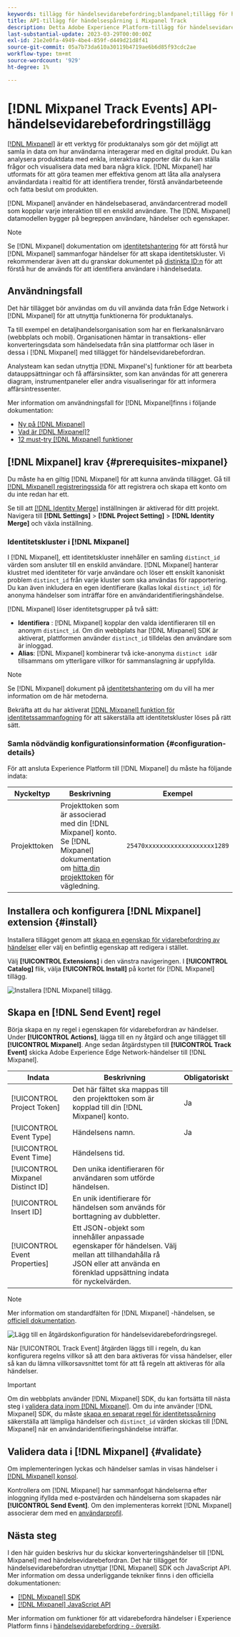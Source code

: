 ```yaml
---
keywords: tillägg för händelsevidarebefordring;blandpanel;tillägg för händelsesändning med mixpanel
title: API-tillägg för händelsespårning i Mixpanel Track
description: Detta Adobe Experience Platform-tillägg för händelsevidarebefordran skickar Adobe Experience Edge Network-händelser till Mixpanel.
last-substantial-update: 2023-03-29T00:00:00Z
exl-id: 21e2e0fa-4949-4be4-859f-d449d21d8f41
source-git-commit: 05a7b73da610a30119b4719ae6b6d85f93cdc2ae
workflow-type: tm+mt
source-wordcount: '929'
ht-degree: 1%

---
```


# [!DNL Mixpanel Track Events] API-händelsevidarebefordringstillägg

[[!DNL Mixpanel]](https://www.mixpanel.com) är ett verktyg för produktanalys som gör det möjligt att samla in data om hur användarna interagerar med en digital produkt. Du kan analysera produktdata med enkla, interaktiva rapporter där du kan ställa frågor och visualisera data med bara några klick. [!DNL Mixpanel] har utformats för att göra teamen mer effektiva genom att låta alla analysera användardata i realtid för att identifiera trender, förstå användarbeteende och fatta beslut om produkten.

[!DNL Mixpanel] använder en händelsebaserad, användarcentrerad modell som kopplar varje interaktion till en enskild användare. The [!DNL Mixpanel] datamodellen bygger på begreppen användare, händelser och egenskaper.

>[!NOTE]
>
>Se [!DNL Mixpanel] dokumentation om [identitetshantering](https://help.mixpanel.com/hc/en-us/articles/360041039771-Getting-Started-with-Identity-Management) för att förstå hur [!DNL Mixpanel] sammanfogar händelser för att skapa identitetskluster. Vi rekommenderar även att du granskar dokumentet på [distinkta ID:n](https://help.mixpanel.com/hc/en-us/articles/115004509426-Distinct-ID-Creation-JavaScript-iOS-Android-) för att förstå hur de används för att identifiera användare i händelsedata.

## Användningsfall

Det här tillägget bör användas om du vill använda data från Edge Network i [!DNL Mixpanel] för att utnyttja funktionerna för produktanalys.

Ta till exempel en detaljhandelsorganisation som har en flerkanalsnärvaro (webbplats och mobil). Organisationen hämtar in transaktions- eller konverteringsdata som händelsedata från sina plattformar och läser in dessa i [!DNL Mixpanel] med tillägget för händelsevidarebefordran.

Analysteam kan sedan utnyttja [!DNL Mixpanel's] funktioner för att bearbeta datauppsättningar och få affärsinsikter, som kan användas för att generera diagram, instrumentpaneler eller andra visualiseringar för att informera affärsintressenter.

Mer information om användningsfall för [!DNL Mixpanel]finns i följande dokumentation:

* [Ny på [!DNL Mixpanel]](https://help.mixpanel.com/hc/en-us/sections/360008533532-New-to-Mixpanel)
* [Vad är  [!DNL Mixpanel]?](https://developer.mixpanel.com/docs)
* [12 must-try [!DNL Mixpanel] funktioner](https://mixpanel.com/blog/12-things-you-probably-didnt-know-you-could-do-with-mixpanel/)

## [!DNL Mixpanel] krav {#prerequisites-mixpanel}

Du måste ha en giltig [!DNL Mixpanel] för att kunna använda tillägget. Gå till [[!DNL Mixpanel] registreringssida](https://mixpanel.com/register/) för att registrera och skapa ett konto om du inte redan har ett.

Se till att [[!DNL Identity Merge]](https://help.mixpanel.com/hc/en-us/articles/9648680824852-ID-Merge-Implementation-Best-Practices) inställningen är aktiverad för ditt projekt. Navigera till **[!DNL Settings]** > **[!DNL Project Setting]** > **[!DNL Identity Merge]** och växla inställning.

### Identitetskluster i [!DNL Mixpanel]

I [!DNL Mixpanel], ett identitetskluster innehåller en samling `distinct_id` värden som ansluter till en enskild användare. [!DNL Mixpanel] hanterar klustret med identiteter för varje användare och löser ett enskilt kanoniskt problem `distinct_id` från varje kluster som ska användas för rapportering. Du kan även inkludera en egen identifierare (kallas lokal `distinct_id`) för anonyma händelser som inträffar före en användaridentifieringshändelse.

[!DNL Mixpanel] löser identitetsgrupper på två sätt:

* **Identifiera** : [!DNL Mixpanel] kopplar den valda identifieraren till en anonym `distinct_id`. Om din webbplats har [!DNL Mixpanel] SDK är aktiverat, plattformen använder `distinct_id` tilldelas den användare som är inloggad.
* **Alias**: [!DNL Mixpanel] kombinerar två icke-anonyma `distinct id`är tillsammans om ytterligare villkor för sammanslagning är uppfyllda.

>[!NOTE]
>
>Se [!DNL Mixpanel] dokument på [identitetshantering](https://help.mixpanel.com/hc/en-us/articles/360041039771-Getting-Started-with-Identity-Management#user-identification) om du vill ha mer information om de här metoderna.
>
>Bekräfta att du har aktiverat [[!DNL Mixpanel] funktion för identitetssammanfogning](#prerequisites-mixpanel) för att säkerställa att identitetskluster löses på rätt sätt.

### Samla nödvändig konfigurationsinformation {#configuration-details}

För att ansluta Experience Platform till [!DNL Mixpanel] du måste ha följande indata:

| Nyckeltyp | Beskrivning | Exempel |
| --- | --- | --- |
| Projekttoken | Projekttoken som är associerad med din [!DNL Mixpanel] konto. Se [!DNL Mixpanel] dokumentation om [hitta din projekttoken](https://help.mixpanel.com/hc/en-us/articles/115004502806-Find-Project-Token-) för vägledning. | `25470xxxxxxxxxxxxxxxxxxx1289` |

## Installera och konfigurera [!DNL Mixpanel] extension {#install}

Installera tillägget genom att [skapa en egenskap för vidarebefordring av händelser](../../../ui/event-forwarding/overview.md#properties) eller välj en befintlig egenskap att redigera i stället.

Välj **[!UICONTROL Extensions]** i den vänstra navigeringen. I **[!UICONTROL Catalog]** flik, välja **[!UICONTROL Install]** på kortet för [!DNL Mixpanel] tillägg.

![Installera [!DNL Mixpanel] tillägg.](../../../images/extensions/server/mixpanel/install-extension.png)

## Skapa en [!DNL Send Event] regel

Börja skapa en ny regel i egenskapen för vidarebefordran av händelser. Under **[!UICONTROL Actions]**, lägga till en ny åtgärd och ange tillägget till **[!UICONTROL Mixpanel]**. Ange sedan åtgärdstypen till **[!UICONTROL Track Event]** skicka Adobe Experience Edge Network-händelser till [!DNL Mixpanel].

| Indata | Beskrivning | Obligatoriskt |
| --- | --- | --- |
| [!UICONTROL Project Token] | Det här fältet ska mappas till den projekttoken som är kopplad till din [!DNL Mixpanel] konto. | Ja |
| [!UICONTROL Event Type] | Händelsens namn. | Ja |
| [!UICONTROL Event Time] | Händelsens tid. |  |
| [!UICONTROL Mixpanel Distinct ID] | Den unika identifieraren för användaren som utförde händelsen. |  |
| [!UICONTROL Insert ID] | En unik identifierare för händelsen som används för borttagning av dubbletter. |  |
| [!UICONTROL Event Properties] | Ett JSON-objekt som innehåller anpassade egenskaper för händelsen. Välj mellan att tillhandahålla rå JSON eller att använda en förenklad uppsättning indata för nyckelvärden. |  |

>[!NOTE]
>
>Mer information om standardfälten för [!DNL Mixpanel] -händelsen, se [officiell dokumentation](https://developer.mixpanel.com/reference/import-events#event).

![Lägg till en åtgärdskonfiguration för händelsevidarebefordringsregel.](../../../images/extensions/server/mixpanel/track-event-action.png)

När [!UICONTROL Track Event] åtgärden läggs till i regeln, du kan konfigurera regelns villkor så att den bara aktiveras för vissa händelser, eller så kan du lämna villkorsavsnittet tomt för att få regeln att aktiveras för alla händelser.

>[!IMPORTANT]
>
>Om din webbplats använder [!DNL Mixpanel] SDK, du kan fortsätta till nästa steg i [validera data inom [!DNL Mixpanel]](#validate). Om du inte använder [!DNL Mixpanel] SDK, du måste [skapa en separat regel för identitetsspårning](#create-an-identity-tracking-rule) säkerställa att lämpliga händelser och `distinct_id` värden skickas till [!DNL Mixpanel] när en användaridentifieringshändelse inträffar.

## Validera data i [!DNL Mixpanel] {#validate}

Om implementeringen lyckas och händelser samlas in visas händelser i [[!DNL Mixpanel] konsol](https://help.mixpanel.com/hc/en-us/articles/4402837164948).

Kontrollera om [!DNL Mixpanel] har sammanfogat händelserna efter inloggning ifyllda med e-postvärden och händelserna som skapades när **[!UICONTROL Send Event]**. Om den implementeras korrekt [!DNL Mixpanel] associerar dem med en [användarprofil](https://help.mixpanel.com/hc/en-us/articles/115004501966).

## Nästa steg

I den här guiden beskrivs hur du skickar konverteringshändelser till [!DNL Mixpanel] med händelsevidarebefordran. Det här tillägget för händelsevidarebefordran utnyttjar [!DNL Mixpanel] SDK och JavaScript API. Mer information om dessa underliggande tekniker finns i den officiella dokumentationen:

* [[!DNL Mixpanel] SDK](https://developer.mixpanel.com/docs/nodejs)
* [[!DNL Mixpanel] JavaScript API](https://developer.mixpanel.com/docs/javascript-full-api-reference#mixpanelidentify)

Mer information om funktioner för att vidarebefordra händelser i Experience Platform finns i [händelsevidarebefordring - översikt](../../../ui/event-forwarding/overview.md).
